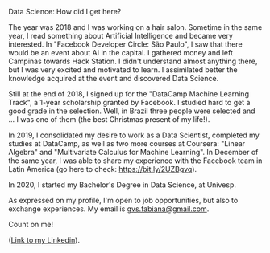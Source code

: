 Data Science: How did I get here?

The year was 2018 and I was working on a hair salon. Sometime in the same year, I read something about Artificial Intelligence and became very interested. In "Facebook Developer Circle: São Paulo", I saw that there would be an event about AI in the capital. I gathered money and left Campinas towards Hack Station. I didn't understand almost anything there, but I was very excited and motivated to learn. I assimilated better the knowledge acquired at the event and discovered Data Science.

Still at the end of 2018, I signed up for the "DataCamp Machine Learning Track", a 1-year scholarship granted by Facebook. I studied hard to get a good grade in the selection. Well, in Brazil three people were selected and ... I was one of them (the best Christmas present of my life!).

In 2019, I consolidated my desire to work as a Data Scientist, completed my studies at DataCamp, as well as two more courses at Coursera: "Linear Algebra" and "Multivariate Calculus for Machine Learning". In December of the same year, I was able to share my experience with the Facebook team in Latin America (go here to check: https://bit.ly/2UZBgvq).

In 2020, I started my Bachelor's Degree in Data Science, at Univesp.

As expressed on my profile, I'm open to job opportunities, but also to exchange experiences. My email is gvs.fabiana@gmail.com.

Count on me!

(<a href="https://www.linkedin.com/in/fabiana-goncalves-43b3a0174/">Link to my Linkedin</a>).
